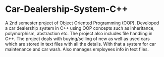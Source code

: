 # Car-Dealership-System-C++
A 2nd semester project of Object Oriented Programming (OOP). Developed a car dealership system in C++ using OOP concepts such as inheritance, polymorphism, abstraction etc.
The project also includes file handling in C++.
The project deals with buying/selling of new as well as used cars which are stored in text files with all the details.
With that a system for car maintenance and car wash.
Also manages employees info in text files.
